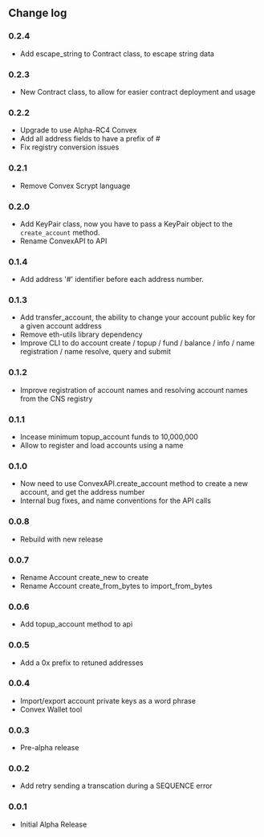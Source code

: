 ## Change log

### 0.2.4
+   Add escape_string to Contract class, to escape string data

### 0.2.3
+   New Contract class, to allow for easier contract deployment and usage

### 0.2.2
+   Upgrade to use Alpha-RC4 Convex
+   Add all address fields to have a prefix of #
+   Fix registry conversion issues

### 0.2.1
+   Remove Convex Scrypt language

### 0.2.0
+   Add KeyPair class, now you have to pass a KeyPair object to the `create_account` method.
+   Rename ConvexAPI to API

### 0.1.4
+	Add address '#' identifier before each address number.

### 0.1.3
+   Add transfer_account, the ability to change your account public key for a given account address
+   Remove eth-utils library dependency
+   Improve CLI to do account create / topup / fund / balance / info / name registration / name resolve, query and submit

### 0.1.2
+   Improve registration of account names and resolving account names from the CNS registry

### 0.1.1
+   Incease minimum topup_account funds to 10,000,000
+   Allow to register and load accounts using a name

### 0.1.0
+   Now need to use ConvexAPI.create_account method to create a new account, and get the address number
+   Internal bug fixes, and name conventions for the API calls

### 0.0.8
+   Rebuild with new release

### 0.0.7
+   Rename Account create_new to create
+   Rename Account create_from_bytes to import_from_bytes

### 0.0.6
+   Add topup_account method to api

### 0.0.5
+   Add a 0x prefix to retuned addresses

### 0.0.4
+   Import/export account private keys as a word phrase
+   Convex Wallet tool

### 0.0.3
+   Pre-alpha release

### 0.0.2
+   Add retry sending a transcation during a SEQUENCE error

### 0.0.1
+   Initial Alpha Release
